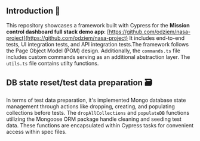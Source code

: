 ## Introduction 📖

This repository showcases a framework built with Cypress for the
**Mission control dashboard full stack demo app**: [https://github.com/odziem/nasa-project](https://github.com/odziem/nasa-project)
It includes end-to-end tests, UI integration tests, and API integration tests.The framework follows the Page Object Model (POM) design. Additionally, the `commands.ts` file includes custom commands serving as an additional abstraction layer. The `utils.ts` file contains utilty functions.


## DB state reset/test data preparation 🗃️

In terms of test data preparation, it's implemented Mongo database state management through actions like dropping, creating, and populating collections before tests. The `dropAllCollections` and `populateDB` functions
utilizing the Mongoose ORM package handle cleaning and seeding test data. These functions are encapsulated within Cypress tasks for convenient access within spec files.
